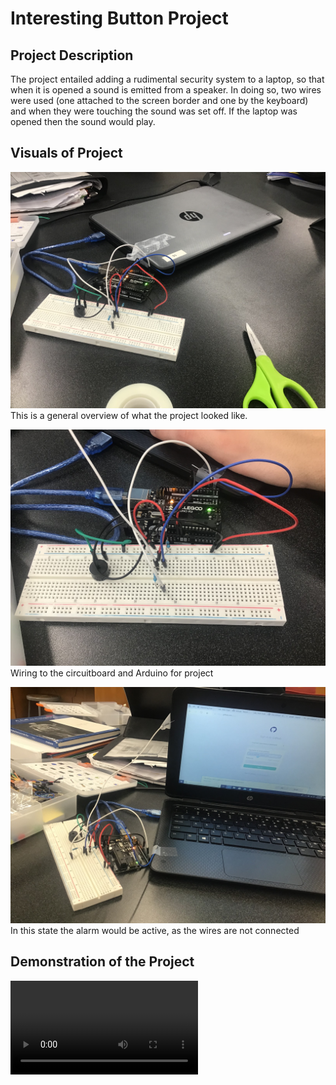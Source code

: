 # Interesting Button Project
## Project Description
The project entailed adding a rudimental security system to a laptop, so that when it is opened a sound is emitted from a speaker.
In doing so, two wires were used (one attached to the screen border and one by the keyboard) and when they were touching the sound was set off. 
If the laptop was opened then the sound would play.
## Visuals of Project
![The whole project](https://github.com/CNeiheisel/Connor-and-Nathan-s-Repository/blob/main/Interesting-Push-Button/Whole%20Project.jpg)
This is a general overview of what the project looked like.

![Breadboard wiring for the project](Breadboard.jpg)
Wiring to the circuitboard and Arduino for project

![project while open](https://github.com/CNeiheisel/Connor-and-Nathan-s-Repository/blob/main/Interesting-Push-Button/Open%20Project.jpg)
In this state the alarm would be active, as the wires are not connected

## Demonstration of the Project
![Video of Project](https://github.com/CNeiheisel/Connor-and-Nathan-s-Repository/blob/main/Interesting-Push-Button/Project%20Demonstration%20Vid.MOV)
